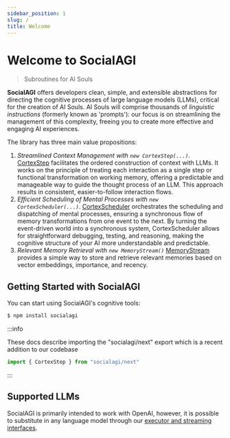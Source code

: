 ```yaml
---
sidebar_position: 1
slug: /
title: Welcome
---
```


# Welcome to SocialAGI

> Subroutines for AI Souls

**SocialAGI** offers developers clean, simple, and extensible abstractions for directing the cognitive processes of large language models (LLMs), critical for the creation of AI Souls. AI Souls will comprise thousands of _linguistic instructions_ (formerly known as 'prompts'): our focus is on streamlining the management of this complexity, freeing you to create more effective and engaging AI experiences.

The library has three main value propositions:

1. _Streamlined Context Management with `new CortexStep(...)`_. [CortexStep](/CortexStep/intro) facilitates the ordered construction of context with LLMs. It works on the principle of treating each interaction as a single step or functional transformation on working memory, offering a predictable and manageable way to guide the thought process of an LLM. This approach results in consistent, easier-to-follow interaction flows.
1. _Efficient Scheduling of Mental Processes with `new CortexScheduler(...)`_. [CortexScheduler](/CortexScheduler/intro) orchestrates the scheduling and dispatching of mental processes, ensuring a synchronous flow of memory transformations from one event to the next. By turning the event-driven world into a synchronous system, CortexScheduler allows for straightforward debugging, testing, and reasoning, making the cognitive structure of your AI more understandable and predictable.
1. _Relevant Memory Retrieval with `new MemoryStream()`_ [MemoryStream](/Memory/intro) provides a simple way to store and retrieve relevant memories based on vector embeddings, importance, and recency.

## Getting Started with SocialAGI

You can start using SocialAGI's cognitive tools:

```bash
$ npm install socialagi
```

:::info

These docs describe importing the "socialagi/next" export which is a recent addition to our codebase
```typescript
import { CortexStep } from "socialagi/next"
```

:::

## Supported LLMs

SocialAGI is primarily intended to work with OpenAI, however, it is possible to substitute in any language model through our [executor and streaming interfaces](/languageModels).
